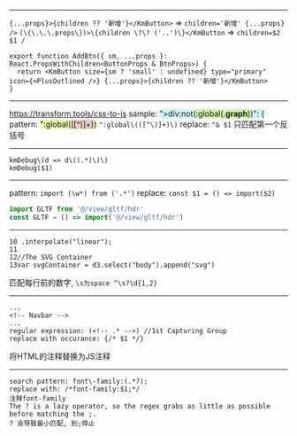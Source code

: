 
--- 
`{...props}>{children ?? '新增'}</KmButton>` => `children='新增' {...props} />`
`(\{\.\.\.props\})>\{children \?\? ('..')\}</KmButton` => `children=$2 $1 /`
```tsx
export function AddBtn({ sm, ...props }: React.PropsWithChildren<ButtonProps & BtnProps>) {
  return <KmButton size={sm ? 'small' : undefined} type="primary" icon={<PlusOutlined />} {...props}>{children ?? '新增'}</KmButton>
}
```

---

https://transform.tools/css-to-js
sample: <span style="background:rgba(173, 239, 239, 0.55)">">div:not(<span style="background:rgba(205, 244, 105, 0.55)">:global(.__graph__)</span>)": {</span>
pattern: <span style="background:rgba(205, 244, 105, 0.55)">":global\(<span style="background:rgba(240, 167, 216, 0.55)">([^\)]+)</span>\)</span>
`":global\(([^\)]+)\)`
replace: `"& $1`
只匹配第一个反括号

---

```
kmDebug\(d => d\((.*)\)\)
kmDebug($1)
```

--- 
pattern: `import (\w*) from ('.*')`
replace: `const $1 = () => import($2)`
```ts
import GLTF from '@/view/gltf/hdr'
const GLTF = () => import('@/view/gltf/hdr')
```

--- 
```
10 .interpolate("linear");
11
12//The SVG Container
13var svgContainer = d3.select("body").append("svg")
```
匹配每行前的数字, `\s为space ^\s?\d{1,2}`

--- 
```
...
<!-- Navbar -->
...
regular expression: (<!-- .* -->) //1st Capturing Group 
replace with occurance: {/* $1 */} 
```
将HTML的注释替换为JS注释 

--- 
```
search pattern: font\-family:(.*?);
replace with: /*font-family:$1;*/
注释font-family
The ? is a lazy operator, so the regex grabs as little as possible before matching the ;.
? 会导致最小匹配, 到;停止
```